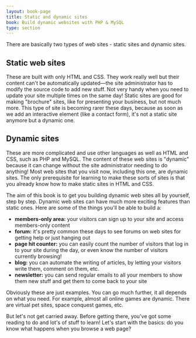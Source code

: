 ```yaml
---
layout: book-page
title: Static and dynamic sites
book: Build dynamic websites with PHP & MySQL
type: section
---
```


There are basically two types of web sites - static sites and dynamic sites.

## Static web sites
These are built with only HTML and CSS. They work really well but their content can't be automatically updated—the site administrator has to modify the source code to add new stuff. Not very handy when you need to update your site multiple times on the same day! Static sites are good for making "brochure" sites, like for presenting your business, but not much more. This type of site is becoming rarer these days, because as soon as we add an interactive element (like a contact form), it's not a static site anymore but a dynamic one.

## Dynamic sites
These are more complicated and use other languages as well as HTML and CSS, such as PHP and MySQL. The content of these web sites is "dynamic" because it can change without the site administrator needing to do anything! Most web sites that you visit now, including this one, are dynamic sites. The only prerequisite for learning to make these sorts of sites is that you already know how to make static sites in HTML and CSS.

The aim of this book is to get you building dynamic web sites all by yourself, step by step. Dynamic web sites can have much more exciting features than static ones. Here are some of the things you'll be able to build a:

- **members-only area:** your visitors can sign up to your site and access members-only content
- **forum:** it's pretty common these days to see forums on web sites for getting help or just hanging out
- **page hit counter:** you can easily count the number of visitors that log in to your site during the day, or even know the number of visitors currently browsing!
- **blog:** you can automate the writing of articles, by letting your visitors write them, comment on them, etc.
- **newsletter:** you can send regular emails to all your members to show them new stuff and get them to come back to your site

Obviously these are just examples. You can go much further, it all depends on what you need. For example, almost all online games are dynamic. There are virtual pet sites, space conquest games, etc.

But let's not get carried away. Before getting there, you've got some reading to do and lot's of stuff to learn! Let's start with the basics: do you know what happens when you browse a web page?

